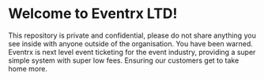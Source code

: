 # Welcome to Eventrx LTD!
This repository is private and confidential, please do not share anything you see inside with anyone outside of the organisation. You have been warned. Eventrx is next level event ticketing for the event industry, providing a super simple system with super low fees. Ensuring our customers get to take home more.
